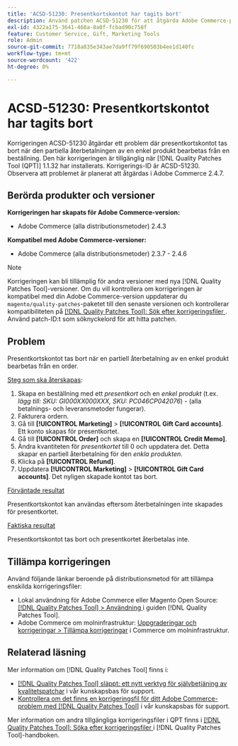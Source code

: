```yaml
---
title: 'ACSD-51230: Presentkortskontot har tagits bort'
description: Använd patchen ACSD-51230 för att åtgärda Adobe Commerce-problemet där presentkortskontot tas bort när den partiella återbetalningen av en enkel produkt bearbetas från en beställning.
exl-id: 4322a175-3641-468a-8a0f-fcbad90c758f
feature: Customer Service, Gift, Marketing Tools
role: Admin
source-git-commit: 7718a835e343ae7da9ff79f690503b4ee1d140fc
workflow-type: tm+mt
source-wordcount: '422'
ht-degree: 0%

---
```


# ACSD-51230: Presentkortskontot har tagits bort

Korrigeringen ACSD-51230 åtgärdar ett problem där presentkortskontot tas bort när den partiella återbetalningen av en enkel produkt bearbetas från en beställning. Den här korrigeringen är tillgänglig när [!DNL Quality Patches Tool (QPT)] 1.1.32 har installerats. Korrigerings-ID är ACSD-51230. Observera att problemet är planerat att åtgärdas i Adobe Commerce 2.4.7.

## Berörda produkter och versioner

**Korrigeringen har skapats för Adobe Commerce-version:**

* Adobe Commerce (alla distributionsmetoder) 2.4.3

**Kompatibel med Adobe Commerce-versioner:**

* Adobe Commerce (alla distributionsmetoder) 2.3.7 - 2.4.6

>[!NOTE]
>
>Korrigeringen kan bli tillämplig för andra versioner med nya [!DNL Quality Patches Tool]-versioner. Om du vill kontrollera om korrigeringen är kompatibel med din Adobe Commerce-version uppdaterar du `magento/quality-patches`-paketet till den senaste versionen och kontrollerar kompatibiliteten på [[!DNL Quality Patches Tool]: Sök efter korrigeringsfiler ](https://experienceleague.adobe.com/tools/commerce-quality-patches/index.html?lang=sv-SE). Använd patch-ID:t som söknyckelord för att hitta patchen.

## Problem

Presentkortskontot tas bort när en partiell återbetalning av en enkel produkt bearbetas från en order.

<u>Steg som ska återskapas</u>:

1. Skapa en beställning med ett *presentkort* och en *enkel produkt* (t.ex. *lägg till: SKU: GI000XX000XXX, SKU: PC046CP042076*) - (alla betalnings- och leveransmetoder fungerar).
1. Fakturera ordern.
1. Gå till **[!UICONTROL Marketing]** > **[!UICONTROL Gift Card accounts]**. Ett konto skapas för presentkortet.
1. Gå till **[!UICONTROL Order]** och skapa en **[!UICONTROL Credit Memo]**.
1. Ändra kvantiteten för *presentkortet* till 0 och uppdatera det. Detta skapar en partiell återbetalning för den *enkla produkten*.
1. Klicka på **[!UICONTROL Refund]**.
1. Uppdatera **[!UICONTROL Marketing]** > **[!UICONTROL Gift Card accounts]**. Det nyligen skapade kontot tas bort.

<u>Förväntade resultat</u>

Presentkortskontot kan användas eftersom återbetalningen inte skapades för presentkortet.

<u>Faktiska resultat</u>

Presentkortskontot tas bort och presentkortet återbetalas inte.

## Tillämpa korrigeringen

Använd följande länkar beroende på distributionsmetod för att tillämpa enskilda korrigeringsfiler:

* Lokal användning för Adobe Commerce eller Magento Open Source: [[!DNL Quality Patches Tool] > Användning ](https://experienceleague.adobe.com/docs/commerce-operations/tools/quality-patches-tool/usage.html?lang=sv-SE) i guiden [!DNL Quality Patches Tool].
* Adobe Commerce om molninfrastruktur: [Uppgraderingar och korrigeringar > Tillämpa korrigeringar](https://experienceleague.adobe.com/docs/commerce-cloud-service/user-guide/develop/upgrade/apply-patches.html?lang=sv-SE) i Commerce om molninfrastruktur.

## Relaterad läsning

Mer information om [!DNL Quality Patches Tool] finns i:

* [[!DNL Quality Patches Tool] släppt: ett nytt verktyg för självbetjäning av kvalitetspatchar](/help/announcements/adobe-commerce-announcements/magento-quality-patches-released-new-tool-to-self-serve-quality-patches.md) i vår kunskapsbas för support.
* [Kontrollera om det finns en korrigeringsfil för ditt Adobe Commerce-problem med  [!DNL Quality Patches Tool]](/help/support-tools/patches-available-in-qpt-tool/check-patch-for-magento-issue-with-magento-quality-patches.md) i vår kunskapsbas för support.

Mer information om andra tillgängliga korrigeringsfiler i QPT finns i [[!DNL Quality Patches Tool]: Söka efter korrigeringsfiler ](https://experienceleague.adobe.com/tools/commerce-quality-patches/index.html?lang=sv-SE) i [!DNL Quality Patches Tool]-handboken.
